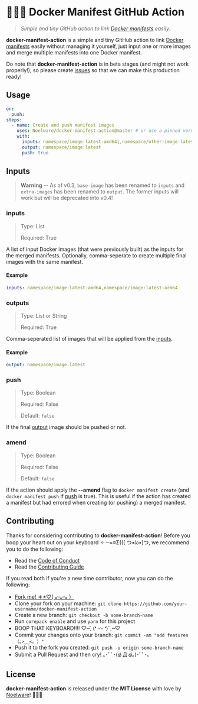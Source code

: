# 🐻‍❄️🐳 Docker Manifest GitHub Action

> _Simple and tiny GitHub action to link [Docker manifests](https://docs.docker.com/engine/reference/commandline/manifest) easily._

**docker-manifest-action** is a simple and tiny GitHub action to link [Docker manifests](https://docs.docker.com/engine/reference/commandline/manifest) easily without managing it yourself, just input one or more images and merge multiple manifests into one Docker manifest.

Do note that **docker-manifest-action** is in beta stages (and might not work properly!), so please create [issues](https://github.com/Noelware/docker-manifest/action/issues/new) so that we can make this production ready!

## Usage

```yaml
on:
  push:
steps:
  - name: Create and push manifest images
    uses: Noelware/docker-manifest-action@master # or use a pinned version in the Releases tab
    with:
      inputs: namespace/image:latest-amd64[,namespace/other-image:latest-arm64]
      output: namespace/image:latest
      push: true
```

## Inputs

> **Warning** -- As of v0.3, `base-image` has been renamed to `inputs` and `extra-images` has been renamed to `output`. The former inputs will work but will be deprecated into v0.4!

### inputs

> Type: List
>
> Required: True

A list of input Docker images (that were previously built) as the inputs for the merged manifests. Optionally, comma-seperate to create multiple final images with the same manifest.

#### Example

```yaml
inputs: namespace/image:latest-amd64,namespace/image:latest-arm64
```

### outputs

> Type: List or String
>
> Required: True

Comma-seperated list of images that will be applied from the [inputs](#inputs).

#### Example

```yaml
output: namespace/image:latest
```

### push

> Type: Boolean
>
> Required: False
>
> Default: `false`

If the final [output](#output) image should be pushed or not.

### amend

> Type: Boolean
>
> Required: False
>
> Default: `false`

If the action should apply the **--amend** flag to `docker manifest create` (and `docker manifest push` if [push](#push) is true). This is useful if the action has created a manifest but had errored when creating (or pushing) a merged manifest.

## Contributing

Thanks for considering contributing to **docker-manifest-action**! Before you boop your heart out on your keyboard ✧ ─=≡Σ((( つ•̀ω•́)つ, we recommend you to do the following:

- Read the [Code of Conduct](./.github/CODE_OF_CONDUCT.md)
- Read the [Contributing Guide](./.github/CONTRIBUTING.md)

If you read both if you're a new time contributor, now you can do the following:

- [Fork me! ＊\*♡( ⁎ᵕᴗᵕ⁎ ）](https://github.com/Noelware/docker-manifest-action/fork)
- Clone your fork on your machine: `git clone https://github.com/your-username/docker-manifest-action`
- Create a new branch: `git checkout -b some-branch-name`
- Run `corepack enable` and use `yarn` for this project
- BOOP THAT KEYBOARD!!!! ♡┉ˏ͛ (❛ 〰 ❛)ˊˎ┉♡
- Commit your changes onto your branch: `git commit -am "add features （｡>‿‿<｡ ）"`
- Push it to the fork you created: `git push -u origin some-branch-name`
- Submit a Pull Request and then cry! ｡･ﾟﾟ･(థ Д థ。)･ﾟﾟ･｡

## License

**docker-manifest-action** is released under the **MIT License** with love by [Noelware](https://noelware.org)! :polar_bear::purple_heart:
